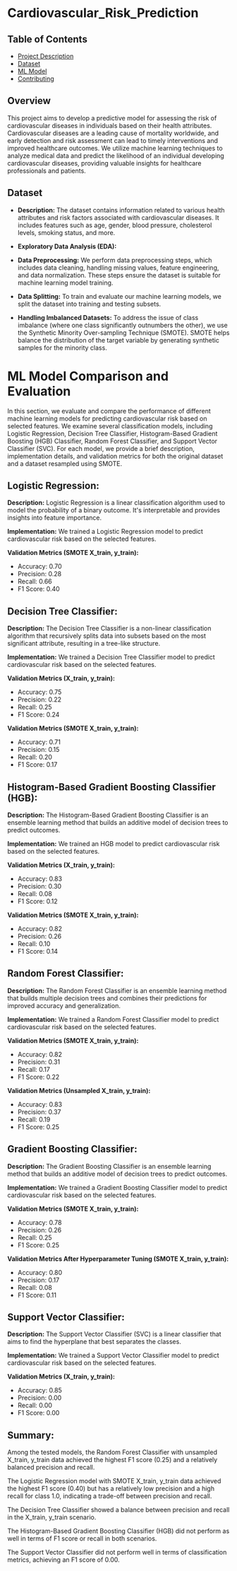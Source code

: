 # Cardiovascular_Risk_Prediction

## Table of Contents

- [Project Description](#overview)
- [Dataset](#data)
- [ML Model](#implemented_models)
- [Contributing](#contributing)


## Overview

This project aims to develop a predictive model for assessing the risk of cardiovascular diseases in individuals based on their health attributes. Cardiovascular diseases are a leading cause of mortality worldwide, and early detection and risk assessment can lead to timely interventions and improved healthcare outcomes. We utilize machine learning techniques to analyze medical data and predict the likelihood of an individual developing cardiovascular diseases, providing valuable insights for healthcare professionals and patients.

## Dataset

- **Description:** The dataset contains information related to various health attributes and risk factors associated with cardiovascular diseases. It includes features such as age, gender, blood pressure, cholesterol levels, smoking status, and more.

- **Exploratory Data Analysis (EDA):** 

- **Data Preprocessing:** We perform data preprocessing steps, which includes data cleaning, handling missing values, feature engineering, and data normalization. These steps ensure the dataset is suitable for machine learning model training.

- **Data Splitting:** To train and evaluate our machine learning models, we split the dataset into training and testing subsets.

- **Handling Imbalanced Datasets:** To address the issue of class imbalance (where one class significantly outnumbers the other), we use the Synthetic Minority Over-sampling Technique (SMOTE). SMOTE helps balance the distribution of the target variable by generating synthetic samples for the minority class.


# ML Model Comparison and Evaluation

In this section, we evaluate and compare the performance of different machine learning models for predicting cardiovascular risk based on selected features. We examine several classification models, including Logistic Regression, Decision Tree Classifier, Histogram-Based Gradient Boosting (HGB) Classifier, Random Forest Classifier, and Support Vector Classifier (SVC). For each model, we provide a brief description, implementation details, and validation metrics for both the original dataset and a dataset resampled using SMOTE.

## Logistic Regression:
**Description:** Logistic Regression is a linear classification algorithm used to model the probability of a binary outcome. It's interpretable and provides insights into feature importance.

**Implementation:** We trained a Logistic Regression model to predict cardiovascular risk based on the selected features.

**Validation Metrics (SMOTE X_train, y_train):**
- Accuracy: 0.70
- Precision: 0.28
- Recall: 0.66
- F1 Score: 0.40

## Decision Tree Classifier:
**Description:** The Decision Tree Classifier is a non-linear classification algorithm that recursively splits data into subsets based on the most significant attribute, resulting in a tree-like structure.

**Implementation:** We trained a Decision Tree Classifier model to predict cardiovascular risk based on the selected features.

**Validation Metrics (X_train, y_train):**
- Accuracy: 0.75
- Precision: 0.22
- Recall: 0.25
- F1 Score: 0.24

**Validation Metrics (SMOTE X_train, y_train):**
- Accuracy: 0.71
- Precision: 0.15
- Recall: 0.20
- F1 Score: 0.17

## Histogram-Based Gradient Boosting Classifier (HGB):
**Description:** The Histogram-Based Gradient Boosting Classifier is an ensemble learning method that builds an additive model of decision trees to predict outcomes.

**Implementation:** We trained an HGB model to predict cardiovascular risk based on the selected features.

**Validation Metrics (X_train, y_train):**
- Accuracy: 0.83
- Precision: 0.30
- Recall: 0.08
- F1 Score: 0.12

**Validation Metrics (SMOTE X_train, y_train):**
- Accuracy: 0.82
- Precision: 0.26
- Recall: 0.10
- F1 Score: 0.14

## Random Forest Classifier:
**Description:** The Random Forest Classifier is an ensemble learning method that builds multiple decision trees and combines their predictions for improved accuracy and generalization.

**Implementation:** We trained a Random Forest Classifier model to predict cardiovascular risk based on the selected features.

**Validation Metrics (SMOTE X_train, y_train):**
- Accuracy: 0.82
- Precision: 0.31
- Recall: 0.17
- F1 Score: 0.22

**Validation Metrics (Unsampled X_train, y_train):**
- Accuracy: 0.83
- Precision: 0.37
- Recall: 0.19
- F1 Score: 0.25

## Gradient Boosting Classifier:
**Description:** The Gradient Boosting Classifier is an ensemble learning method that builds an additive model of decision trees to predict outcomes.

**Implementation:** We trained a Gradient Boosting Classifier model to predict cardiovascular risk based on the selected features.

**Validation Metrics (SMOTE X_train, y_train):**
- Accuracy: 0.78
- Precision: 0.26
- Recall: 0.25
- F1 Score: 0.25

**Validation Metrics After Hyperparameter Tuning (SMOTE X_train, y_train):**
- Accuracy: 0.80
- Precision: 0.17
- Recall: 0.08
- F1 Score: 0.11

## Support Vector Classifier:
**Description:** The Support Vector Classifier (SVC) is a linear classifier that aims to find the hyperplane that best separates the classes.

**Implementation:** We trained a Support Vector Classifier model to predict cardiovascular risk based on the selected features.

**Validation Metrics (X_train, y_train):**
- Accuracy: 0.85
- Precision: 0.00
- Recall: 0.00
- F1 Score: 0.00

## Summary:
Among the tested models, the Random Forest Classifier with unsampled X_train, y_train data achieved the highest F1 score (0.25) and a relatively balanced precision and recall.

The Logistic Regression model with SMOTE X_train, y_train data achieved the highest F1 score (0.40) but has a relatively low precision and a high recall for class 1.0, indicating a trade-off between precision and recall.

The Decision Tree Classifier showed a balance between precision and recall in the X_train, y_train scenario.

The Histogram-Based Gradient Boosting Classifier (HGB) did not perform as well in terms of F1 score or recall in both scenarios.

The Support Vector Classifier did not perform well in terms of classification metrics, achieving an F1 score of 0.00.

